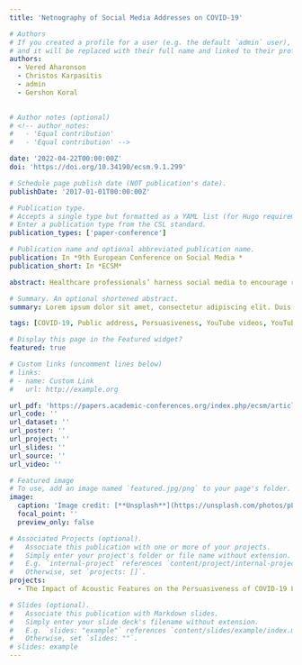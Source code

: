 ```yaml
---
title: 'Netnography of Social Media Addresses on COVID-19'

# Authors
# If you created a profile for a user (e.g. the default `admin` user), write the username (folder name) here
# and it will be replaced with their full name and linked to their profile.
authors:
  - Vered Aharonson
  - Christos Karpasitis
  - admin
  - Gershon Koral
  

# Author notes (optional)
# <!-- author_notes:
#   - 'Equal contribution'
#   - 'Equal contribution' -->

date: '2022-04-22T00:00:00Z'
doi: 'https://doi.org/10.34190/ecsm.9.1.299'

# Schedule page publish date (NOT publication's date).
publishDate: '2017-01-01T00:00:00Z'

# Publication type.
# Accepts a single type but formatted as a YAML list (for Hugo requirements).
# Enter a publication type from the CSL standard.
publication_types: ['paper-conference']

# Publication name and optional abbreviated publication name.
publication: In *9th European Conference on Social Media *
publication_short: In *ECSM*

abstract: Healthcare professionals’ harness social media to encourage responsible behaviour during the COVID-19 pandemic. As internet users often struggle assessing the veracity of the information in these addresses, acoustic characteristics of the presenters’ speech may play a significant role in their persuasiveness impact. Using a netnographic approach, we studied YouTubers’ reactions to explore the persuasiveness attributes of COVID-19 related speeches included in YouTube videos within a South Africa context. The persuasiveness index was computed from the view count, likes and dislikes of 314 speech segments from YouTube interviews related to COVID-19. Standard acoustic features – Mel frequency cepstral coefficients - of the interviewees’ voice were extracted through speech processing. Recurrent neural networks were optimized and evaluated the strength of these acoustic features to classify and predict the persuasiveness index. The cepstral feature set yielded a balanced accuracy of 86.8% and F1 score of 85.0%. These preliminary results exhibit the potential of the vocal cepstrum as predictor of persuasiveness in healthcare addresses on responsible behaviour during the COVID-19 pandemic. The results imply that quantitative acoustic analysis of a presenter’s voice, independent from text, can explain the impact of social media addresses.

# Summary. An optional shortened abstract.
summary: Lorem ipsum dolor sit amet, consectetur adipiscing elit. Duis posuere tellus ac convallis placerat. Proin tincidunt magna sed ex sollicitudin condimentum.

tags: [COVID-19, Public address, Persuasiveness, YouTube videos, YouTube interviews, Deep Machine Learning, Speech Analysis]

# Display this page in the Featured widget?
featured: true

# Custom links (uncomment lines below)
# links:
# - name: Custom Link
#   url: http://example.org

url_pdf: 'https://papers.academic-conferences.org/index.php/ecsm/article/view/299'
url_code: ''
url_dataset: ''
url_poster: ''
url_project: ''
url_slides: ''
url_source: ''
url_video: ''

# Featured image
# To use, add an image named `featured.jpg/png` to your page's folder.
image:
  caption: 'Image credit: [**Unsplash**](https://unsplash.com/photos/pLCdAaMFLTE)'
  focal_point: ''
  preview_only: false

# Associated Projects (optional).
#   Associate this publication with one or more of your projects.
#   Simply enter your project's folder or file name without extension.
#   E.g. `internal-project` references `content/project/internal-project/index.md`.
#   Otherwise, set `projects: []`.
projects:
  - The Impact of Acoustic Features on the Persuasiveness of COVID-19 Lifestyle Speeches_ Spectral and Cepstral Features

# Slides (optional).
#   Associate this publication with Markdown slides.
#   Simply enter your slide deck's filename without extension.
#   E.g. `slides: "example"` references `content/slides/example/index.md`.
#   Otherwise, set `slides: ""`.
# slides: example
---
```


<!-- {{% callout note %}}
Click the _Cite_ button above to demo the feature to enable visitors to import publication metadata into their reference management software.
{{% /callout %}}

{{% callout note %}}
Create your slides in Markdown - click the _Slides_ button to check out the example.
{{% /callout %}}

Add the publication's **full text** or **supplementary notes** here. You can use rich formatting such as including [code, math, and images](https://docs.hugoblox.com/content/writing-markdown-latex/). -->
